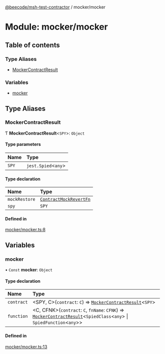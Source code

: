 [@beecode/msh-test-contractor](../README.md) / mocker/mocker

# Module: mocker/mocker

## Table of contents

### Type Aliases

- [MockerContractResult](mocker_mocker.md#mockercontractresult)

### Variables

- [mocker](mocker_mocker.md#mocker)

## Type Aliases

### MockerContractResult

Ƭ **MockerContractResult**\<`SPY`\>: `Object`

#### Type parameters

| Name | Type |
| :------ | :------ |
| `SPY` | `jest.Spied`\<`any`\> |

#### Type declaration

| Name | Type |
| :------ | :------ |
| `mockRestore` | [`ContractMockRevertFn`](types.md#contractmockrevertfn) |
| `spy` | `SPY` |

#### Defined in

[mocker/mocker.ts:8](https://github.com/beecode-rs/msh-test-contractor/blob/05cbddf/src/mocker/mocker.ts#L8)

## Variables

### mocker

• `Const` **mocker**: `Object`

#### Type declaration

| Name | Type |
| :------ | :------ |
| `contract` | \<SPY, C\>(`contract`: `C`) => [`MockerContractResult`](mocker_mocker.md#mockercontractresult)\<`SPY`\> |
| `function` | \<C, CFNK\>(`contract`: `C`, `fnName`: `CFNK`) => [`MockerContractResult`](mocker_mocker.md#mockercontractresult)\<`SpiedClass`\<`any`\> \| `SpiedFunction`\<`any`\>\> |

#### Defined in

[mocker/mocker.ts:13](https://github.com/beecode-rs/msh-test-contractor/blob/05cbddf/src/mocker/mocker.ts#L13)
